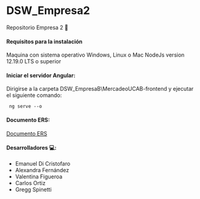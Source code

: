 # DSW_Empresa2
Repositorio Empresa 2 :office:

#### Requisitos para la instalación
Maquina con sistema operativo Windows, Linux o Mac
NodeJs version 12.19.0 LTS o superior

#### Iniciar el servidor Angular: 
Dirigirse a la carpeta DSW_EmpresaB\MercadeoUCAB-frontend y ejecutar el siguiente comando:

     ng serve --o

#### Documento ERS:
[Documento ERS](https://github.com/bismarckpm/DSW_EmpresaB/blob/c8afab1c8ff44b27700819d0b1930395960cb352/ERS.pdf)

#### Desarrolladores :computer::

- Emanuel Di Cristofaro  
- Alexandra Fernández 
- Valentina Figueroa
- Carlos Ortiz
- Gregg Spinetti
